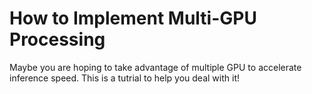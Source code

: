 # How to Implement Multi-GPU Processing

Maybe you are hoping to take advantage of multiple GPU to accelerate inference speed. This is a tutrial to help you deal with it!


